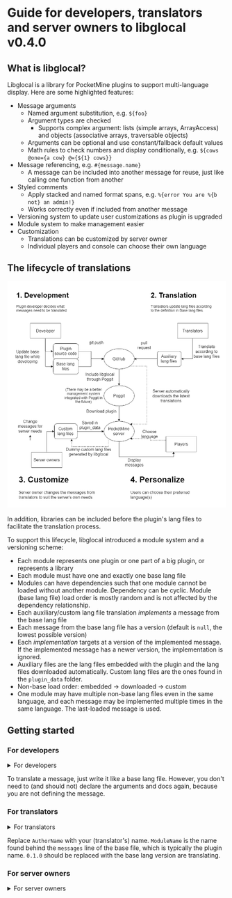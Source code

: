 Guide for developers, translators and server owners to libglocal v0.4.0
===

## What is libglocal?
Libglocal is a library for PocketMine plugins to support multi-language display. Here are some highlighted features:
- Message arguments
	- Named argument substitution, e.g. `${foo}`
	- Argument types are checked
		- Supports complex argument: lists (simple arrays, ArrayAccess) and objects (associative arrays, traversable objects)
	- Arguments can be optional and use constant/fallback default values
	- Math rules to check numbers and display conditionally, e.g. `${cows @one={a cow} @={${1} cows}}`
- Message referencing, e.g. `#{message.name}`
	- A message can be included into another message for reuse, just like calling one function from another
- Styled comments
	- Apply stacked and named format spans, e.g. `%{error You are %{b not} an admin!}`
	- Works correctly even if included from another message
- Versioning system to update user customizations as plugin is upgraded
- Module system to make management easier
- Customization
	- Translations can be customized by server owner
	- Individual players and console can choose their own language

## The lifecycle of translations
![libglocal-flow.png](libglocal-flow.png)

In addition, libraries can be included before the plugin's lang files to facilitate the translation process.

To support this lifecycle, libglocal introduced a module system and a versioning scheme:
- Each module represents one plugin or one part of a big plugin, or represents a library
- Each module must have one and exactly one base lang file
- Modules can have dependencies such that one module cannot be loaded without another module. Dependency can be cyclic. Module (base lang file) load order is mostly random and is not affected by the dependency relationship.
- Each auxiliary/custom lang file translation *implements* a message from the base lang file
- Each message from the base lang file has a version (default is `null`, the lowest possible version)
- Each *implementation* targets at a version of the implemented message. If the implemented message has a newer version, the implementation is ignored.
- Auxiliary files are the lang files embedded with the plugin and the lang files downloaded automatically. Custom lang files are the ones found in the `plugin_data` folder.
- Non-base load order: embedded -> downloaded -> custom
- One module may have multiple non-base lang files even in the same language, and each message may be implemented multiple times in the same language. The last-loaded message is used.

## Getting started

### For developers
<details><summary>For developers</summary>

To use libglocal, just add this line to `onEnable()`: `$this->lang = Libglocal::init($this);` with the use statement `use SOFe\Libglocal\Libglocal`.

When you send a message, replace the message with `$this->lang->t($sender, "message.id", $args)`, where `$sender` is the recipient and `"message.id"` is the ID of the message to be translated. `$args` is an optional array that contains the parameters.

Then create the folder `lang` under `resources`, and create a file `en_US.lang` inside. (You can change `en_US` to another base language you like, but `en_US` is recommended for _base_ language, because that's usually the language most translators understand)

Then copy this into `en_US.lang`:

<details><summary>Template base lang file</summary>

```libglocal
base lang en_US = English (US)
author= AuthorName
version 0.1.0

module PluginName
my-first-message= Hello world!
```
</details>

Try calling `$player->sendMessage($this->lang->t($player, "PluginName.my-first-message"));` from your plugin. It should send "Hello world!" to the player.

Remember to replace `PluginName`, `AuthorName` with the plugin's name and author. `0.1.0` is the version for the base file, but it should resemble the plugin version, because it should be bumped every time messages in the plugin are changed publicly.
</details>

To translate a message, just write it like a base lang file. However, you don't need to (and should not) declare the arguments and docs again, because you are not defining the message.

### For translators
<details><summary>For translators</summary>

First, find the language code of the language you want to translate into. It should match the Minecraft client language codes. [Minecraft Wiki](https://minecraft.gamepedia.com/Language) has a table for this. In this part, I assume your language code is `zh_TW`.

Under the lang folder, create a file like this:

```libglocal
lang zh_TW = 繁體中文
author= AuthorName

module ModuleName
```
</details>

Replace `AuthorName` with your (translator's) name. `ModuleName` is the name found behind the `messages` line of the base file, which is typically the plugin name. `0.1.0` should be replaced with the base lang version are translating.

### For server owners
<details><summary>For server owners</summary>

After downloading the plugin that uses libglocal, restart the server. Libglocal will generate the template lang files under the plugin's data folder. You may find one or multiple `.lang` files. Open them with [Notepad++](https://notepad-plus-plus.org) or any plain text editor you like. If you want to edit a message, delete the `//` at the start of the line you changed and the surrounding lines separated by empty lines.

For example, if the generated template is like this:

<details><summary>Original template</summary>

```libglocal
lang en_US = English (US)
version 0.5.0

module ExamplePlugin

//lorem.ipsum = Dolor sit amet, consectetur adipiscing elit.
//  ~1.0

//lorem.sed = Do eiusmod tempor incididunt ut labore et dolore magna aliqua.

//lorem.ut = enim ad minim veniam, quis nostrud exercitation ullamco laboris.
//  ~1.0

//nisi.in = Voluptate velit esse cillum dolore eu fugiat nulla pariatur.
//  | Excepteur sint non proident, sunt in culpa qui officia deserunt mollit anim id est laborum.
//  ~1.0

//nisi.ut = Aliquip ex ea commodo consequat. Duis aute irure dolor in reprehenderit.
//  ~1.0
```
</details>

To change `Excepteur sint` to `Occaecat cupidatat`, this section becomes like this:

<details><summary>Edited file</summary>

```libglocal
lang en_US = English (US)
version 0.5.0

module ExamplePlugin

//lorem.ipsum = Dolor sit amet, consectetur adipiscing elit.
//  ~1.0

//lorem.sed = Do eiusmod tempor incididunt ut labore et dolore magna aliqua.

//lorem.ut = enim ad minim veniam, quis nostrud exercitation ullamco laboris.
//  ~1.0

nisi.in = Voluptate velit esse cillum dolore eu fugiat nulla pariatur.
  | Occaecat cupidatat non proident, sunt in culpa qui officia deserunt mollit anim id est laborum.
  ~1.0

//nisi.ut = Aliquip ex ea commodo consequat. Duis aute irure dolor in reprehenderit.
//  ~1.0
```
</details>

## Libglocal file format
### Lexing rules
<details>
<summary>Technical details</summary>

The generic rules for libglocal file syntax:
- **EMPTY**: If the line only consists of spaces and tabs (_whitespace characters_), the line is called an "empty line".
- **COMMENT**: If the line starts with `//` (excluding leading spaces), it is a comment line
- **INDENT**: The leading _whitespace characters_ of the line are called the _indent_. They control the line groupings.
- **INDENT_CHILD**: If the _indent_ of a line starts with that of the previous line and is longer, the line is a _child_ of the previous line.
- **INDENT_SIBLING**: If two lines have the same _indent_ and all lines between them (if any) are _descendents_ (_children_ or recursive _children_) of the first line, the two lines are _siblings_.
- **INDENT_ERROR**: If a line is not the first line and cannot be identified as a _child_ of the previous line or as the _sibling_ of any lines before it, it has an indentation error.
- **IDENTIFIER**: An _identifier_ is a consecutive string containing only one or more latin alphabets `A-Z` `a-z`, digits `0-9`, hyphens `-`, underscores `_` and dots `.`.
- **IDENTIFIER_LIST**: A line consists of one or multiple _identifiers_, separated by _whitespace characters_.
- **IDENTIFIER_SYMBOL**: `~` is parsed as an _identifier_ only if placed at the start of a line. It can be followed by normal _identifiers_ without _whitespace characters_ in between.
- **IDENTIFIER_FLAG**: An _identifier_ (except the last one) can be followed by a `:` character, which means the _identifier_ is a _flag_ on the _identifier_ following it. There must be no _whitespace characters_ around the colon. There may be multiple _flags_ on the same _identifier_.
- **IDENTIFIER_DELIM**: The last _identifier_ can be followed by a `=` character. The part behind the `=`, separated by zero or more _whitespace characters_, is a _literal_.
- **IDENTIFIER_ARG**: `$` is parsed as an _identifier_ only if placed at the start of a line, but behind the `=` of that line should be an _attribute value_ not a _literal_.
- **LITERAL_SYMBOL**: `*` functions the same way to the lexer as a `=` if placed at the start of a line, so it can be followed by a _literal_ after zero or more _whitespace characters_.
- **LITERAL**: A _literal_ consists of zero or multiple of the following components:
  - Simple static components: *LITERAL_SIMPLE*, *LITERAL_ESCAPE*, *LITERAL_CONT*
  - Complex static components: *LITERAL_SPAN*
  - Complex dynamic components: *LITERAL_REF*
- **LITERAL_SIMPLE**: A **LITERAL_SIMPLE** component consists of one or multiple consecutive UTF-8 characters except `#` `$` `%` `\` `}`  and _newline_ (Unix-style LF `\n` or Windows-style CRLF `\r\n`).
- **LITERAL_ESCAPE**: A **LITERAL_ESCAPE** component consists of a `\` followed by one ASCII character. (Only certain characters are allowed behind the `\`, but the restriction is not part of the lexing rules)
- **LITERAL_CONT**: A **LITERAL_CONT** component consists of a _newline_ followed by zero or multiple _whitespace characters_, then one of `!`, `|` or `\`. The _whitespace characters_ in between are NOT parsed using **INDENT** rules.
- **LITERAL_SPAN**: A **LITERAL_SPAN** component has the format (`%{`, _identifier_, _whitespace characters_, _literal_, `}`).
- **LITERAL_REF**: A **LITERAL_REF** component starts with `#{`, `${` or `#{$`, followed by an _identifier_, finally a `}`. There can be an _attribute list_ between the _identifier_ and the `}`.
- **ATTRIBUTE_LIST**: An _attribute list_ is a recurring sequence of (_attribute name_, `=`, _attribute value_), delimited by a `}`. _Attribute name_ is an _identifier_ with an optional `@` in front of it. _Attribute value_ is either a _number_ (an unsigned or negative-signed integer or decimal number), or an _identifier_, or a pair of `{}` with a _literal_ inside.
- **MATH_SYMBOL**: `@` placed at the start of a line indicates that the line is a math rule. It must be followed by one or more `@`, or an _identifier_, or both, then _whitespace characters_. After that, _numbers_, modulus sign `@` and _comparator_ (one of `=` `!=` `<>` `<=` `>=` `<` `>`) and _whitespace characters_ are allowed in the line.
</details>

### Metadata part
The file consists of two parts. The first part is the metadata part, which can contain
- a required `lang`/`base lang` statement
- zero or multiple `author` statements
- an optional `version` statement
- zero or multiple `require` statements
- zero or multiple `use` statements

The `lang`/`base lang` statement indicates the language of the file. It should be in the format `base lang lang_id = Language Name` or `lang lang_id = Language Name`, where `lang_id` is the [language code](https://minecraft.gamepedia.com/Language) and `Lauguage Name` is the local name of the language.

`author` statements list the author names. All translators should be included in the author list. The format is `author = AuthorName`.

> Note: Only the `author` and `lang` statements require a `=`. A convenient way to memorize: If the last parameter may contain a space, it must follow a `=`.

### Messages part
The second part contains the messages. First it should have a line `module ModuleName`, where `ModuleName` is the name of the file's module (explained in the [Getting started](#getting-started) section). Then the following lines contain messages. Each message has a simple format:

```
message-id = Message content
```

where `message-id` is the message ID, and `Message content` is the message text.

## Messages
A message is something to be translated. It can be a sentence, a big passage, or just one word. Each message must be defined in and only in one base file (except `local` messages, which are defined in the first file loaded with it). Then it can be overridden in auxiliary and custom lang files. The last-loaded files will override the rest of files.

## Message groups
If two messages have the same part before `.` in the ID, they are grouped together, and groups can also be grouped in parent groups. For example, the message `a.b.c` is in the group `a.b`, which is in the group `a`. Message groups can also be written in blocked format. For example, the following codes are equivalent:

<details>

```
lorem.ipsum = Dolor sit amet.
lorem.ut.enim = Ad minim veniam.
```

```
lorem
  ipsum = Dolor sit amet.
  ut.enim = Ad minim veniam.
```

```
lorem
  ipsum = Dolor sit amet.
  ut
    enim = Ad minim veniam.
```

</details>

## Escape sequences
The characters `#$%}\` may have special meaning in libglocal. The characters `}` and `\` must be escaped by using `\}` and `\\` instead.

Normally, `#`, `$` and `%` do not need to be escaped, but if they are followed by a `{`, they must be escaped by using `\#`, `\$` and `\%`  instead.

The leading and trailing spaces and tabs before and after each message (i.e. after the `=` sign or at the end of line) will be ignored. If you really want an actual space there, use `\s` to replace the space. It is also possible to use `\0`, which gets converted into nothing (not even a space), if it is placed at the beginning/end, the spaces after/before it will not get ignored.

In addition, messages are only written on one line. To break the message into two lines, use a `\n` sequence. Alternatively, _continuation sequences_ can be used.

## Continuation sequences
Sometimes lines are too long and it might be useful to break them into multiple lines. This is possible using continuation sequences.

There are three types of continuation sequences: space continuation (`|`), newline continuation (`!`) and concat continuation (`\`). Simply put part of the message on the second line with the continuation character (`|!\`) at the beginning of the second line. There can be any number of spaces and tabs around the continuation character, which will be ignored (without applying indent block rules). For example, the following two codes are equivalent:

<details>

```
lorem.ipsum = Dolor sit amet.\nAd minim veniam.
```

```
lorem.ipsum = Dolor sit
    | amet.
  ! Ad minim
    | ven
    \iam.
```

</details>

`|` is most useful in space-separated languages like English and Spanish, while `\` is most useful in non-space-separated languages like Chinese and Japanese. Conventionally, `!` continuations are further indented by one level, while `|` and `\` are further indented by two levels. However, this is not mandatory.

## Spans

## Arguments
Arguments must be declared in the message definition in this syntax:

```
lorem.ipsum = Dolor ${sit} ${amet}.
  $sit
  $amet
```

This snippet declares two variables `sit` and `amet` and uses them in the message.

Arguments can be optional and take default values using the `= value` syntax. The value is in the _attribute value_ format. See the [Attribute format](#attribute-value-format) section for details. For example:

```
lorem = Dolor ${sit} ${amet}.
  $sit = {ipsum}
  $amet = sit
```

The default value of `${sit}` is "ipsum", and that of `${amet}` is equal to the value taken by `${sit}`, i.e. the value passed for `${sit}` if any, or "ipsum" if `${sit}` is not passed from the plugin (or the [message reference](#message-references) using).

## Argument types
There are 4 simple types and 2 complex types: `string`, `int`, `float`, `bool`, `list`, `object`.

Different argument types may accept constraints and attributes. Constraints are child blocks of the argument declaration, so they can only be used in the base lang file. Attributes are used in an [attribute list](#attribute-list) behind the argument name, so they are different in every implementation.

### `string` type

#### PHP value
#### Default value
#### Constraints
#### Attributes

### `int` type

#### PHP value
#### Default value
#### Constraints
#### Attributes

### `float` type

#### PHP value
#### Default value
#### Constraints
#### Attributes

### `bool` type

#### PHP value
#### Default value
#### Constraints
#### Attributes

### `list` type

#### PHP value
#### Default value
#### Constraints
#### Attributes

### `object` type

#### PHP value
#### Default value
#### Constraints
#### Attributes

## Attribute list
An attribute list is a sequence of attribute names and attribute values. Each attribute has the format `name = value`, where `name` is an identifier and `value` follows the [attribute value format](#attribute-value-format). The `=` is optional and can be replaced by whitespaces, but this makes the syntax confusing and is not encouraged.

The attribute name can alternative be a reference to a math rule in the format `@`+identifier, or just a bare `@`.

### Attribute value format
There are 4 types of attribute formats: string literal, number literal, message ref and arg ref.

A string literal is simply a literal (like message values) enclosed by a pair of `{}`.

A number literal is an integer or a decimal number (in the format `xxx.xxx`), optionally signed negatively (positive sign is not allowed).

A message ref is a `#` sign followed by an identifier, which points to the message ID indicated in the identifier. The referenced message must not take any arguments. If arguments are to be passed, the string literal format with a [message reference](#message-references) inside should be used, like this: `{#{lorem.ipsum arg1={value}}}`

An arg ref is simply an identifier (without a leading `$`), which points to the argument indicated in the identifier. This format does not allow using attributes on the referenced argument. To use attributes, the string literal format with an argument reference inside should be used, like this: `{${$arg attribute={value}}}`

## Message references
Messages can include other messages using the message reference format:

```
lorem.ipsum = dolor ${sit} amet
  $sit

ut.enim = Ad minim #{lorem.ipsum sit=veniam}.
  $veniam
```

In this example, the value of `ut.enim` is equivalent to `Ad minim dolor ${veniam} amet.`. `sit=veniam` means that `${veniam}` is used as the value for the argument `${sit}` in `lorem.ipsum`. This argument list is in the [attribute list format](#attribute-list).

The message ID may be fully-qualified or relative. Relative IDs start with a `.`, which means "the parent group of the current message". Each additional `.` means "the parent group of the referenced group", so `..` means the grandparent group, `...` means the great-grandparent group, vice versa. The ID may also be aliased using the `use` statements in the metadata part of the file.

The message ID can also be dynamic using the `$` prefix. Consider this example:

```
lorem.ipsum = Dolor #{$sit} amet.
  $sit
```

The argument `$sit` here should accept a fully-qualified message ID. (Relative IDs are not allowed)

## Message visibility
Some messages may want to be referenced only from other messages. This can be achieved by message visibility.

There are 4 message visibilities: `public`, `lib`, `module` and `local`. This table explains the visibilities:

| Visibility | Can be used from plugin | Can be used/overridden from other languages | Can be used/overridden from other modules | Can be used/overridden from the same language and module | Can be declared in non-base lang files |
| :---: | :---: | :---: | :---: | :---: | :---: |
| `public` | Yes | Yes | Yes | Yes | No |
| `lib` | No | Yes | Yes | Yes | No |
| `module` | No | Yes | No | Yes | No |
| `local` | No | No | Yes | Yes | Yes |

The visibility can be declared as a flag on the message ID of the declaration, e.g. `lib:lorem.ipsum = Dolor sit amet.`. Note that the visibility should only be declared in the definition (i.e. the base lang file for `public`, `lib` and `module`).

`public:` is the default visibility and needs not be declared.

## Modules

## Versioning
